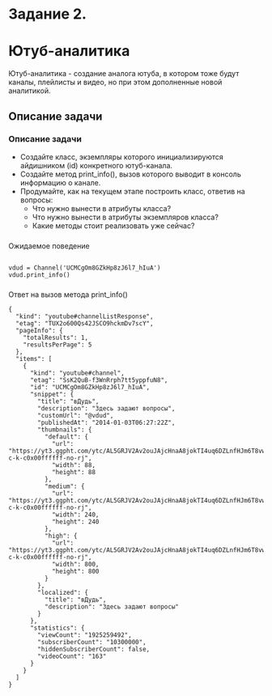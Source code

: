 # Задание 2. 

# Ютуб-аналитика

<aside>
Ютуб-аналитика - создание аналога ютуба, в котором тоже будут каналы, плейлисты и видео, но при этом дополненные новой аналитикой. 

</aside>

## Описание задачи

### Описание задачи

- Создайте класс, экземпляры которого инициализируются айдишником (id) конкретного ютуб-канала.
- Создайте метод print_info(), вызов которого выводит в консоль информацию о канале.
- Продумайте, как на текущем этапе построить класс, ответив на вопросы:
    - Что нужно вынести в атрибуты класса?
    - Что нужно вынести в атрибуты экземпляров класса?
    - Какие методы стоит реализовать уже сейчас?

###
Ожидаемое поведение
```commandline

vdud = Channel('UCMCgOm8GZkHp8zJ6l7_hIuA')
vdud.print_info()
```

###
Ответ на вызов метода print_info()
```commandline
{
  "kind": "youtube#channelListResponse",
  "etag": "TUX2o600Qs42JSCO9hckmDv7scY",
  "pageInfo": {
    "totalResults": 1,
    "resultsPerPage": 5
  },
  "items": [
    {
      "kind": "youtube#channel",
      "etag": "SsK2QuB-f3WnRrph7tt5yppfuN8",
      "id": "UCMCgOm8GZkHp8zJ6l7_hIuA",
      "snippet": {
        "title": "вДудь",
        "description": "Здесь задают вопросы",
        "customUrl": "@vdud",
        "publishedAt": "2014-01-03T06:27:22Z",
        "thumbnails": {
          "default": {
            "url": "https://yt3.ggpht.com/ytc/AL5GRJV2Av2ouJAjcHnaA8jokTI4uq6DZLnfHJm6T8vw=s88-c-k-c0x00ffffff-no-rj",
            "width": 88,
            "height": 88
          },
          "medium": {
            "url": "https://yt3.ggpht.com/ytc/AL5GRJV2Av2ouJAjcHnaA8jokTI4uq6DZLnfHJm6T8vw=s240-c-k-c0x00ffffff-no-rj",
            "width": 240,
            "height": 240
          },
          "high": {
            "url": "https://yt3.ggpht.com/ytc/AL5GRJV2Av2ouJAjcHnaA8jokTI4uq6DZLnfHJm6T8vw=s800-c-k-c0x00ffffff-no-rj",
            "width": 800,
            "height": 800
          }
        },
        "localized": {
          "title": "вДудь",
          "description": "Здесь задают вопросы"
        }
      },
      "statistics": {
        "viewCount": "1925259492",
        "subscriberCount": "10300000",
        "hiddenSubscriberCount": false,
        "videoCount": "163"
      }
    }
  ]
}
```